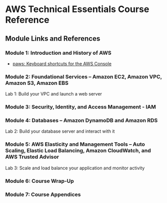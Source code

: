 # AWS Technical Essentials Course Reference

## Module Links and References

### Module 1: Introduction and History of AWS

* [paws: Keyboard shortcuts for the AWS Console](https://github.com/tombenner/paws)

### Module 2: Foundational Services – Amazon EC2, Amazon VPC, Amazon S3, Amazon EBS

Lab 1: Build your VPC and launch a web server

### Module 3: Security, Identity, and Access Management - IAM

### Module 4: Databases – Amazon DynamoDB and Amazon RDS

Lab 2: Build your database server and interact with it

### Module 5: AWS Elasticity and Management Tools – Auto Scaling, Elastic Load Balancing, Amazon CloudWatch, and AWS Trusted Advisor

Lab 3: Scale and load balance your application and monitor activity

### Module 6: Course Wrap-Up

### Module 7: Course Appendices
